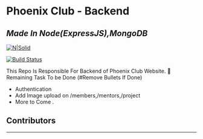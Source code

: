 # Phoenix Club - Backend

## _Made In Node(ExpressJS),MongoDB_

[![N|Solid](https://img.shields.io/badge/Maintained%20By-Ashish-brightgreen)](https://img.shields.io/badge/Maintained%20By-Ashish-brightgreen)

[![Build Status](https://david-dm.org/ashish-devv/backend-phoenix.svg)](https://david-dm.org/ashish-devv/backend-phoenix.svg)

This Repo Is Responsible For Backend of Phoenix Club Website.
📑 Remaining Task To be Done (#Remove Bullets If Done)

- Authentication
- Add Image upload on /members,/mentors,/project
- More to Come .

## Contributors

<hr/>
